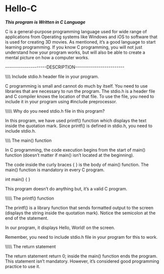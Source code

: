 # Hello-C
***************This program is Written in C Language***************

C is a general-purpose programming language used for wide range of applications from Operating systems like Windows and iOS to software that is used for creating 3D movies.
As mentioned, it’s a good language to start learning programming. If you know C programming, you will not just understand how your program works, but will also be able to create a mental picture on how a computer works.

---------------------DESCRIPTION-------------------------

\\\\\\\\ Include stdio.h header file in your program.

C programming is small and cannot do much by itself. You need to use libraries that are necessary to run the program. The stdio.h is a header file and C compiler knows the location of that file. To use the file, you need to include it in your program using #include preprocessor.

\\\\\\\\\   Why do you need stdio.h file in this program?

In this program, we have used printf() function which displays the text inside the quotation mark. Since printf() is defined in stdio.h, you need to include stdio.h.

\\\\\\\\  The main() function

In C programming, the code execution begins from the start of main() function (doesn’t matter if main() isn’t located at the beginning).

The code inside the curly braces { } is the body of main() function. The main() function is mandatory in every C program.

int main() {
}


This program doesn’t do anything but, it’s a valid C program.

\\\\\\\\\  The printf() function

The printf() is a library function that sends formatted output to the screen (displays the string inside the quotation mark). Notice the semicolon at the end of the statement.

In our program, it displays Hello, World! on the screen.

Remember, you need to include stdio.h file in your program for this to work.

\\\\\\\\\  The return statement

The return statement return 0; inside the main() function ends the program. This statement isn’t mandatory. However, it’s considered good programming practice to use it.
